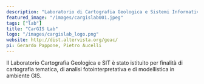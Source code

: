 ```yaml
---
description: "Laboratorio di Cartografia Geologica e Sistemi Informativi Territoriali"
featured_image: "/images/cargislab001.jpeg"
tags: ["lab"]
title: "CarGIS Lab"
logo: "/images/cargislab_logo.png"
website: http://dist.altervista.org/geac/
pi: Gerardo Pappone, Pietro Aucelli
---
```


Il Laboratorio Cartografia Geologica e SIT è stato istituito per finalità di cartografia tematica, di analisi fotointerpretativa e di modellistica in ambiente GIS.
